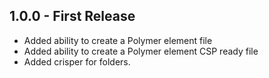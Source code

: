 ## 1.0.0 - First Release
* Added ability to create a Polymer element file
* Added ability to create a Polymer element CSP ready file
* Added crisper for folders.
